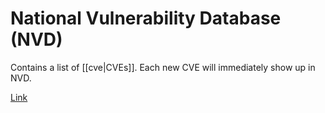 # National Vulnerability Database (NVD)
Contains a list of [[cve|CVEs]]. Each new CVE will immediately show up in NVD.

[Link](https://nvd.nist.gov/vuln/full-listing)
